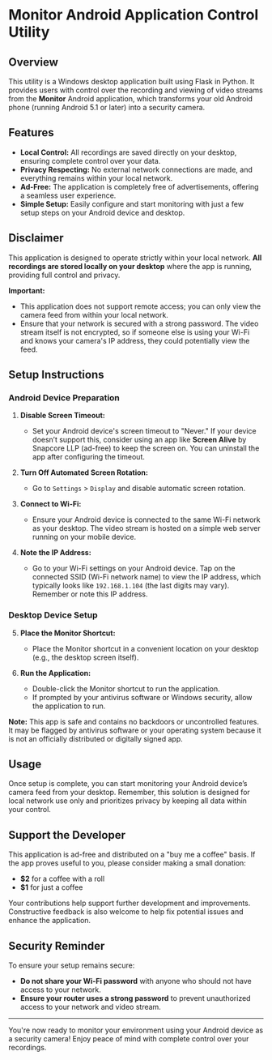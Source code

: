 # Monitor Android Application Control Utility

## Overview

This utility is a Windows desktop application built using Flask in Python. It provides users with control over the recording and viewing of video streams from the **Monitor** Android application, which transforms your old Android phone (running Android 5.1 or later) into a security camera.

## Features

- **Local Control:** All recordings are saved directly on your desktop, ensuring complete control over your data.
- **Privacy Respecting:** No external network connections are made, and everything remains within your local network.
- **Ad-Free:** The application is completely free of advertisements, offering a seamless user experience.
- **Simple Setup:** Easily configure and start monitoring with just a few setup steps on your Android device and desktop.

## Disclaimer

This application is designed to operate strictly within your local network. **All recordings are stored locally on your desktop** where the app is running, providing full control and privacy. 

**Important:**
- This application does not support remote access; you can only view the camera feed from within your local network.
- Ensure that your network is secured with a strong password. The video stream itself is not encrypted, so if someone else is using your Wi-Fi and knows your camera's IP address, they could potentially view the feed.

## Setup Instructions

### Android Device Preparation

1. **Disable Screen Timeout:**
   - Set your Android device's screen timeout to "Never." If your device doesn’t support this, consider using an app like **Screen Alive** by Snapcore LLP (ad-free) to keep the screen on. You can uninstall the app after configuring the timeout.

2. **Turn Off Automated Screen Rotation:**
   - Go to `Settings` > `Display` and disable automatic screen rotation.

3. **Connect to Wi-Fi:**
   - Ensure your Android device is connected to the same Wi-Fi network as your desktop. The video stream is hosted on a simple web server running on your mobile device.

4. **Note the IP Address:**
   - Go to your Wi-Fi settings on your Android device. Tap on the connected SSID (Wi-Fi network name) to view the IP address, which typically looks like `192.168.1.104` (the last digits may vary). Remember or note this IP address.

### Desktop Device Setup

5. **Place the Monitor Shortcut:**
   - Place the Monitor shortcut in a convenient location on your desktop (e.g., the desktop screen itself).

6. **Run the Application:**
   - Double-click the Monitor shortcut to run the application.
   - If prompted by your antivirus software or Windows security, allow the application to run.

**Note:** This app is safe and contains no backdoors or uncontrolled features. It may be flagged by antivirus software or your operating system because it is not an officially distributed or digitally signed app.

## Usage

Once setup is complete, you can start monitoring your Android device’s camera feed from your desktop. Remember, this solution is designed for local network use only and prioritizes privacy by keeping all data within your control.

## Support the Developer

This application is ad-free and distributed on a "buy me a coffee" basis. If the app proves useful to you, please consider making a small donation:
- **$2** for a coffee with a roll
- **$1** for just a coffee

Your contributions help support further development and improvements. Constructive feedback is also welcome to help fix potential issues and enhance the application.

## Security Reminder

To ensure your setup remains secure:
- **Do not share your Wi-Fi password** with anyone who should not have access to your network.
- **Ensure your router uses a strong password** to prevent unauthorized access to your network and video stream.

---

You're now ready to monitor your environment using your Android device as a security camera! Enjoy peace of mind with complete control over your recordings.
